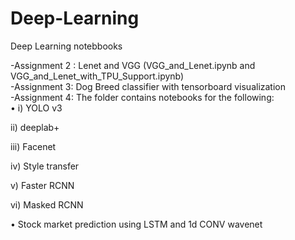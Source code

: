 # Deep-Learning
Deep Learning notebbooks


-Assignment 2 : Lenet and VGG (VGG_and_Lenet.ipynb and VGG_and_Lenet_with_TPU_Support.ipynb) <br/>
-Assignment 3: Dog Breed classifier with tensorboard visualization <br/>
-Assignment 4: The folder contains notebooks for the following:<br/>
• i) YOLO v3

  ii) deeplab+

  iii) Facenet

  iv) Style transfer

  v) Faster RCNN

  vi) Masked RCNN
  
• Stock market prediction using LSTM and 1d CONV wavenet 


